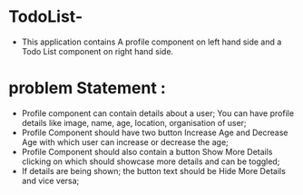 # TodoList-
* This application contains A profile component on left hand side and a Todo List component on right hand side.
# problem Statement :

* Profile component can contain details about a user; You can have profile details like image, name, age, location, organisation of user;
* Profile Component should have two button Increase Age and Decrease Age with which user can increase or decrease the age;
* Profile Component should also contain a button Show More Details clicking on which should showcase more details and can be toggled; 
* If details are being shown; the button text should be Hide More Details and vice versa;
